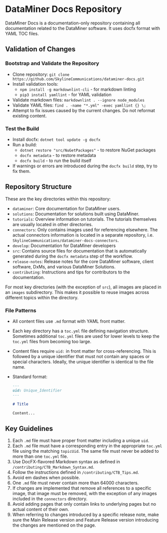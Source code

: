 # DataMiner Docs Repository

DataMiner Docs is a documentation-only repository containing all documentation related to the DataMiner software. It uses docfx format with YAML TOC files.

## Validation of Changes

### Bootstrap and Validate the Repository

- Clone repository: `git clone https://github.com/SkylineCommunications/dataminer-docs.git`
- Install validation tools:
  - `npm install -g markdownlint-cli` - for markdown linting
  - `pip3 install yamllint` - for YAML validation
- Validate markdown files: `markdownlint . --ignore node_modules`
- Validate YAML files: `find . -name "*.yml" -exec yamllint {} \;`
- Attempt to fix issues caused by the current changes. Do not reformat existing content.

### Test the Build

- Install docfx: `dotnet tool update -g docfx`
- Run a build: 
  - `dotnet restore "src/NuGetPackages"` - to restore NuGet packages
  - `docfx metadata` - to restore metadata
  - `docfx build` - to run the build itself
- If warnings or errors are introduced during the `docfx build` step, try to fix them.

## Repository Structure

These are the key directories within this repository:

- `dataminer`: Core documentation for DataMiner users.
- `solutions`: Documentation for solutions built using DataMiner.
- `tutorials`: Overview information on tutorials. The tutorials themselves are usually located in other directories.
- `connectors`: Only contains images used for referencing elsewhere. The actual connectors information is located in a separate repository, i.e. `SkylineCommunications/dataminer-docs-connectors`.
- `develop`: Documentation for DataMiner developers
- `src`: Contains source files for documentation that is automatically generated during the `docfx metadata` step of the workflow.
- `release-notes`: Release notes for the core DataMiner software, client software, DxMs, and various DataMiner Solutions.
- `contributing`: Instructions and tips for contributors to the documentation.

For most key directories (with the exception of `src`), all images are placed in an `images` subdirectory. This makes it possible to reuse images across different topics within the directory.

### File Patterns

- All content files use `.md` format with YAML front matter.
- Each key directory has a `toc.yml` file defining navigation structure. Sometimes additional `toc.yml` files are used for lower levels to keep the `toc.yml` files from becoming too large.
- Content files require `uid:` in front matter for cross-referencing. This is followed by a unique identifier that must not contain any spaces or special characters. Ideally, the unique identifier is identical to the file name.
- Standard format:

  ```md
  ---
  uid: Unique_Identifier
  ---
  
  # Title
  
  Content...
  ```

## Key Guidelines

1. Each `.md` file must have proper front matter including a unique `uid`.
2. Each `.md` file must have a corresponding entry in the appropriate `toc.yml` file using the matching `topicUid`. The same file must never be added to more than one `toc.yml` file.
3. Use DocFX-flavored Markdown syntax as defined in `/contributing/CTB_Markdown_Syntax.md`.
4. Follow the instructions defined in `/contributing/CTB_Tips.md`.
5. Avoid em dashes when possible.
6. One `.md` file must never contain more than 64000 characters.
7. If changes are implemented that remove all references to a specific image, that image must be removed, with the exception of any images included in the `connectors` directory.
8. Avoid adding pages that only contain links to underlying pages but no actual content of their own.
9. When referring to changes introduced by a specific release note, make sure the Main Release version and Feature Release version introducing the changes are mentioned on the page.
